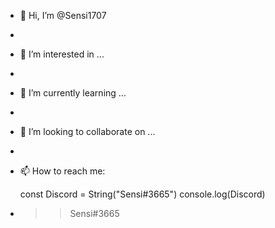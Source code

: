 - 👋 Hi, I’m @Sensi1707
- 
- 👀 I’m interested in ...
- 
- 🌱 I’m currently learning ...
- 
- 💞️ I’m looking to collaborate on ...
- 
- 📫 How to reach me:

    const Discord = String("Sensi#3665")
    console.log(Discord)
-   >>Sensi#3665

<!---
Sensi1707/Sensi1707 is a ✨ special ✨ repository because its `README.md` (this file) appears on your GitHub profile.
You can click the Preview link to take a look at your changes.
--->
